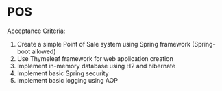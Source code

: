 # POS

Acceptance Criteria:
1. Create a simple Point of Sale system using Spring framework (Spring-boot allowed)
2. Use Thymeleaf framework for web application creation
3. Implement in-memory database using H2 and hibernate
4. Implement basic Spring security
5. Implement basic logging using AOP
